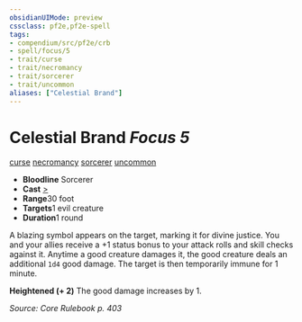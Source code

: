 ```yaml
---
obsidianUIMode: preview
cssclass: pf2e,pf2e-spell
tags:
- compendium/src/pf2e/crb
- spell/focus/5
- trait/curse
- trait/necromancy
- trait/sorcerer
- trait/uncommon
aliases: ["Celestial Brand"]
---
```

# Celestial Brand *Focus 5*   
[curse](../../rules/traits/curse.md)  [necromancy](../../rules/traits/necromancy.md)  [sorcerer](../../rules/traits/sorcerer.md)  [uncommon](../../rules/traits/uncommon.md)  

- **Bloodline** Sorcerer
- **Cast** [>](../../rules/core-rulebook/chapter-9-playing-the-game.md#Actions "Single Action") 
- **Range**30 foot
- **Targets**1 evil creature
- **Duration**1 round

A blazing symbol appears on the target, marking it for divine justice. You and your allies receive a +1 status bonus to your attack rolls and skill checks against it. Anytime a good creature damages it, the good creature deals an additional `1d4` good damage. The target is then temporarily immune for 1 minute.

**Heightened (+ 2)** The good damage increases by 1.

*Source: Core Rulebook p. 403*